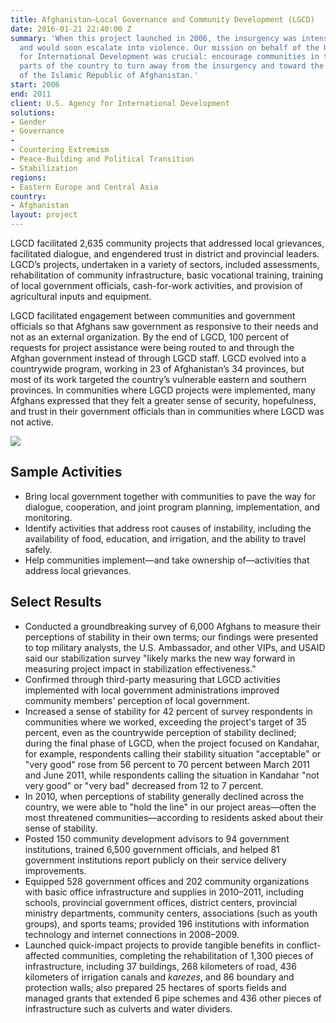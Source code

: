 ```yaml
---
title: Afghanistan—Local Governance and Community Development (LGCD)
date: 2016-01-21 22:40:00 Z
summary: 'When this project launched in 2006, the insurgency was intensifying in Afghanistan
  and would soon escalate into violence. Our mission on behalf of the U.S. Agency
  for International Development was crucial: encourage communities in the most volatile
  parts of the country to turn away from the insurgency and toward the Government
  of the Islamic Republic of Afghanistan.'
start: 2006
end: 2011
client: U.S. Agency for International Development
solutions:
- Gender
- Governance
- 
- Countering Extremism
- Peace-Building and Political Transition
- Stabilization
regions:
- Eastern Europe and Central Asia
country:
- Afghanistan
layout: project
---
```


LGCD facilitated 2,635 community projects that addressed local grievances, facilitated dialogue, and engendered trust in district and provincial leaders. LGCD’s projects, undertaken in a variety of sectors, included assessments, rehabilitation of community infrastructure, basic vocational training, training of local government officials, cash-for-work activities, and provision of agricultural inputs and equipment. 

LGCD facilitated engagement between communities and government officials so that Afghans saw government as responsive to their needs and not as an external organization. By the end of LGCD, 100 percent of requests for project assistance were being routed to and through the Afghan government instead of through LGCD staff. LGCD evolved into a countrywide program, working in 23 of Afghanistan’s 34 provinces, but most of its work targeted the country’s vulnerable eastern and southern provinces. In communities where LGCD projects were implemented, many Afghans expressed that they felt a greater sense of security, hopefulness, and trust in their government officials than in communities where LGCD was not active. 

![][1]

## Sample Activities

* Bring local government together with communities to pave the way for dialogue, cooperation, and joint program planning, implementation, and monitoring.
* Identify activities that address root causes of instability, including the availability of food, education, and irrigation, and the ability to travel safely.
* Help communities implement—and take ownership of—activities that address local grievances.

## Select Results

* Conducted a groundbreaking survey of 6,000 Afghans to measure their perceptions of stability in their own terms; our findings were presented to top military analysts, the U.S. Ambassador, and other VIPs, and USAID said our stabilization survey "likely marks the new way forward in measuring project impact in stabilization effectiveness."
* Confirmed through third-party measuring that LGCD activities implemented with local government administrations improved community members' perception of local government.
* Increased a sense of stability for 42 percent of survey respondents in communities where we worked, exceeding the project's target of 35 percent, even as the countrywide perception of stability declined; during the final phase of LGCD, when the project focused on  Kandahar, for example, respondents calling their stability situation "acceptable" or "very good" rose from 56 percent to 70 percent between March 2011 and June 2011, while respondents calling the situation in Kandahar "not very good" or "very bad" decreased from 12 to 7 percent.
* In 2010, when perceptions of stability generally declined across the country, we were able to "hold the line" in our project areas—often the most threatened communities—according to residents asked about their sense of stability.
* Posted 150 community development advisors to 94 government institutions, trained 6,500 government officials, and helped 81 government institutions report publicly on their service delivery improvements.
* Equipped 528 government offices and 202 community organizations with basic office infrastructure and supplies in 2010–2011, including schools, provincial government offices, district centers, provincial ministry departments, community centers, associations (such as youth groups), and sports teams; provided 196 institutions with information technology and internet connections in 2008–2009.
* Launched quick-impact projects to provide tangible benefits in conflict-affected communities, completing the rehabilitation of 1,300 pieces of infrastructure, including 37 buildings, 268 kilometers of road, 436 kilometers of irrigation canals and _karezes_, and 86 boundary and protection walls; also prepared 25 hectares of sports fields and managed grants that extended 6 pipe schemes and 436 other pieces of infrastructure such as culverts and water dividers.

[1]: https://assetify-dai.com/projects/LGCD.jpg